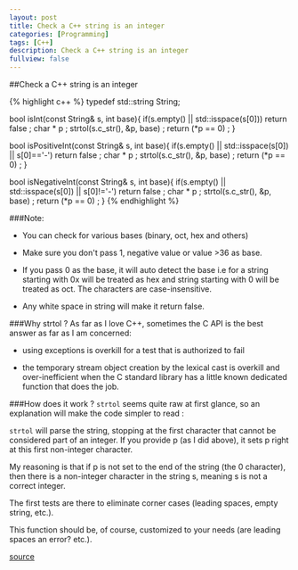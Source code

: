 ```yaml
---
layout: post
title: Check a C++ string is an integer
categories: [Programming]
tags: [C++]
description: Check a C++ string is an integer
fullview: false
---
```


##Check a C++ string is an integer

{% highlight c++ %}
typedef std::string String;    

bool isInt(const String& s, int base){
   if(s.empty() || std::isspace(s[0])) return false ;
   char * p ;
   strtol(s.c_str(), &p, base) ;
   return (*p == 0) ;
}


bool isPositiveInt(const String& s, int base){
   if(s.empty() || std::isspace(s[0]) || s[0]=='-') return false ;
   char * p ;
   strtol(s.c_str(), &p, base) ;
   return (*p == 0) ;
}


bool isNegativeInt(const String& s, int base){
   if(s.empty() || std::isspace(s[0]) || s[0]!='-') return false ;
   char * p ;
   strtol(s.c_str(), &p, base) ;
   return (*p == 0) ;
}
{% endhighlight %}

###Note:

* You can check for various bases (binary, oct, hex and others)

* Make sure you don't pass 1, negative value or value >36 as base.

* If you pass 0 as the base, it will auto detect the base i.e for a string starting with 0x will be treated as hex and string starting with 0 will be treated as oct. The characters are case-insensitive.
* Any white space in string will make it return false.

###Why strtol ?
As far as I love C++, sometimes the C API is the best answer as far as I am concerned:

* using exceptions is overkill for a test that is authorized to fail

* the temporary stream object creation by the lexical cast is overkill and over-inefficient when the C standard library has a little known dedicated function that does the job.

###How does it work ?
`strtol` seems quite raw at first glance, so an explanation will make the code simpler to read :

`strtol` will parse the string, stopping at the first character that cannot be considered part of an integer. If you provide p (as I did above), it sets p right at this first non-integer character.

My reasoning is that if p is not set to the end of the string (the 0 character), then there is a non-integer character in the string s, meaning s is not a correct integer.

The first tests are there to eliminate corner cases (leading spaces, empty string, etc.).

This function should be, of course, customized to your needs (are leading spaces an error? etc.).

[source](http://stackoverflow.com/questions/2844817/how-do-i-check-if-a-c-string-is-an-int)























